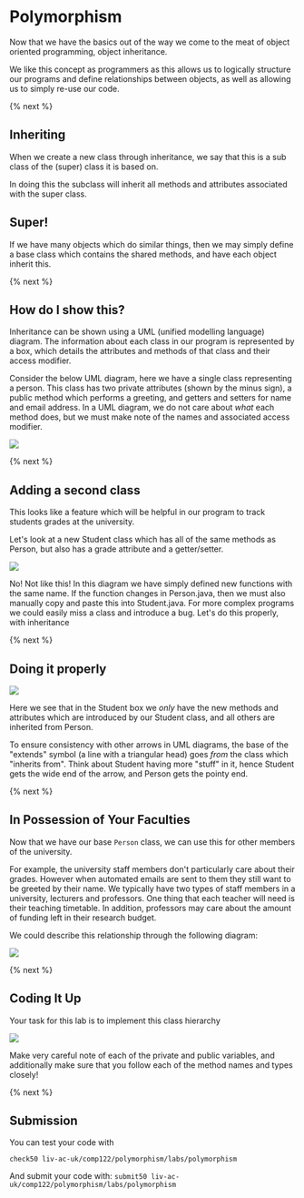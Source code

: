 # Polymorphism

Now that we have the basics out of the way we come to the meat of object oriented programming, object inheritance. 

We like this concept as programmers as this allows us to logically structure our programs and define relationships between objects, as well as allowing us to simply re-use our code.

{% next %}

## Inheriting

When we create a new class through inheritance, we say that this is a sub class of the (super) class it is based on. 

In doing this the subclass will inherit all methods and attributes associated with the super class. 

## Super!

If we have many objects which do similar things, then we may simply define a base class which contains the shared methods, and have each object inherit this.

{% next %}

## How do I show this?

Inheritance can be shown using a UML (unified modelling language) diagram. The information about each class in our program is represented by a box, which details the attributes and methods of that class and their access modifier.

Consider the below UML diagram, here we have a single class representing a person. This class has two private attributes (shown by the minus sign), a public method which performs a greeting, and getters and setters for name and email address. In a UML diagram, we do not care about _what_ each method does, but we must make note of the names and associated access modifier.

![](img/PersonClass.PNG)

{% next %}

## Adding a second class

This looks like a feature which will be helpful in our program to track students grades at the university.

Let's look at a new Student class which has all of the same methods as Person, but also has a grade attribute and a getter/setter.

![](img/PersonStudentClass1.PNG)

No! Not like this! In this diagram we have simply defined new functions with the same name. If the function changes in Person.java, then we must also manually copy and paste this into Student.java. For more complex programs we could easily miss a class and introduce a bug. Let's do this properly, with inheritance

{% next %}

## Doing it properly

![](img/PersonStudentClass2.PNG)


Here we see that in the Student box we *only* have the new methods and attributes which are introduced by our Student class, and all others are inherited from Person.

To ensure consistency with other arrows in UML diagrams, the base of the "extends" symbol (a line with a triangular head) goes *from* the class which "inherits from". Think about Student having more "stuff" in it, hence Student gets the wide end of the arrow, and Person gets the pointy end.

{% next %}

## In Possession of Your Faculties

Now that we have our base `Person` class, we can use this for other members of the university.

For example, the university staff members don't particularly care about their grades. However when automated emails are sent to them they still want to be greeted by their name. We typically have two types of staff members in a university, lecturers and professors. One thing that each teacher will need is their teaching timetable. In addition, professors may care about the amount of funding left in their research budget. 

We could describe this relationship through the following diagram:

![](img/PersonStudentLec.PNG)

{% next %}

## Coding It Up

Your task for this lab is to implement this class hierarchy

![](img/PersonStudentLec.PNG)

Make very careful note of each of the private and public variables, and additionally make sure that you follow each of the method names and types closely!

{% next %}

## Submission

You can test your code with 

`check50 liv-ac-uk/comp122/polymorphism/labs/polymorphism`

And submit your code with:
`submit50 liv-ac-uk/comp122/polymorphism/labs/polymorphism`